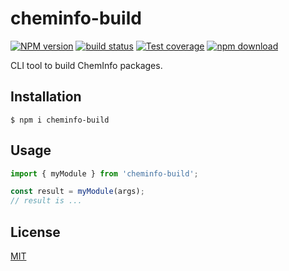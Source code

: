 # cheminfo-build

[![NPM version][npm-image]][npm-url]
[![build status][ci-image]][ci-url]
[![Test coverage][codecov-image]][codecov-url]
[![npm download][download-image]][download-url]

CLI tool to build ChemInfo packages.

## Installation

`$ npm i cheminfo-build`

## Usage

```js
import { myModule } from 'cheminfo-build';

const result = myModule(args);
// result is ...
```

## License

[MIT](./LICENSE)

[npm-image]: https://img.shields.io/npm/v/cheminfo-build.svg
[npm-url]: https://www.npmjs.com/package/cheminfo-build
[ci-image]: https://github.com/cheminfo/cheminfo-build/workflows/Node.js%20CI/badge.svg?branch=main
[ci-url]: https://github.com/cheminfo/cheminfo-build/actions?query=workflow%3A%22Node.js+CI%22
[codecov-image]: https://img.shields.io/codecov/c/github/cheminfo/cheminfo-build.svg
[codecov-url]: https://codecov.io/gh/cheminfo/cheminfo-build
[download-image]: https://img.shields.io/npm/dm/cheminfo-build.svg
[download-url]: https://www.npmjs.com/package/cheminfo-build
